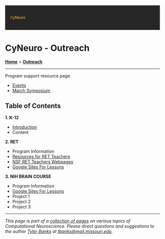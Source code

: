 ![](/images/cyneurologo2.png)

# CyNeuro - Outreach

[**Home**](/) > [**Outreach**](./)

---
Program support resource page.

* [Events](https://engineering.missouri.edu/cyneuro/cyneuro-events/)
* [March Symposium](https://missouri.box.com/s/043sfeuil0engjfpplab1r74bxrklt4j)

## Table of Contents

**1. K-12** 

* [Introduction](/research/introduction)
* Content

**2. RET**

* Program Information
* [Resources for RET Teachers](https://sites.google.com/baypath.edu/ret-intro-at-mizzou/home)
* [NSF RET Teachers Webpages](/outreach/retwebsites)
* [Google Sites For Lessons](/outreach/googlesites)

**3. NIH BRAIN COURSE**

* Program Information
* [Google Sites For Lessons](/outreach/googlesites)
* Project 1
* Project 2
* Project 3

---
*This page is part of a [collection of pages](/) on various topics of Computational Neuroscience. Please direct questions and suggestions to the author [Tyler Banks](https://tylerbanks.net) at [tbanks@mail.missouri.edu](mailto:tbanks@mail.missouri.edu).*
